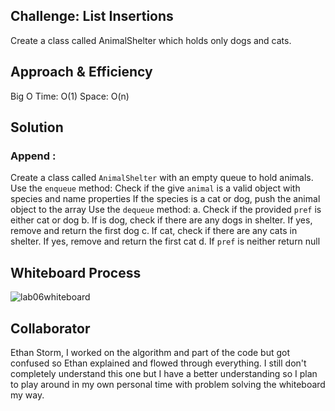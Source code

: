 ## Challenge: List Insertions
Create a class called AnimalShelter which holds only dogs and cats.
## Approach & Efficiency
Big O
Time: O(1)
Space: O(n)

## Solution
### Append :
Create a class called `AnimalShelter` with an empty queue to hold animals.
Use the `enqueue` method:
Check if the give `animal` is a valid object with species and name properties
If the species is a cat or dog, push the animal object to the array
Use the `dequeue` method:
        a. Check if the provided `pref` is either cat or dog
        b. If is dog, check if there are any dogs in shelter. If yes, remove and return the first dog
        c. If cat, check if there are any cats in shelter. If yes, remove and return the first cat
         d. If `pref` is neither return null



## Whiteboard Process
![lab06whiteboard](whiteboard12.png)

## Collaborator
Ethan Storm, I worked on the algorithm and part of the code but got confused so Ethan explained and flowed through everything. I still don't completely understand this one but I have a better understanding so I plan to play around in my own personal time with problem solving the whiteboard my way.
